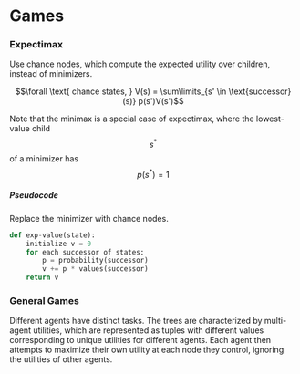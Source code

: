 # Games






### Expectimax

Use chance nodes, which compute the expected utility over children, instead of minimizers.

$$\forall \text{ chance states, } V(s) = \sum\limits_{s' \in \text{successor}(s)} p(s')V(s')$$

Note that the minimax is a special case of expectimax, where the lowest-value child $$s^*$$ of a minimizer has $$p(s^*) = 1$$

##### Pseudocode

Replace the minimizer with chance nodes.

```python
def exp-value(state):
	initialize v = 0
	for each successor of states:
		p = probability(successor)
		v += p * values(successor)
	return v
```



### General Games

Different agents have distinct tasks. The trees are characterized by multi-agent utilities, which are represented as tuples with different values corresponding to unique utilities for different agents. Each agent then attempts to maximize their own utility at each node they control, ignoring the utilities of other agents.
